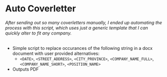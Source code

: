# Auto Coverletter

###### After sending out so many coverletters manually, I ended up automating the process with this script, which uses just a generic template that I can quickly alter to fit any company.

- Simple script to replace occurances of the following string in a docx document with user provided alternatives:
  - `<DATE>`, `<STREET_ADDRESS>`, `<CITY_PROVINCE>`, `<COMPANY_NAME_FULL>`, `<COMPANY_NAME_SHORT>`, `<POSITION_NAME>`
- Outputs PDF
